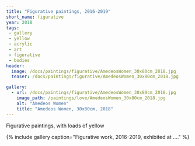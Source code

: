 ```yaml
---
title: "Figurative paintings, 2016-2019"
short_name: figurative
year: 2018
tags:
 - gallery
 - yellow
 - acrylic
 - art
 - figurative
 - bodies
header:
  image: /docs/paintings/figurative/AmedeosWomen_30x80cm_2018.jpg
  teaser: /docs/paintings/figurative/AmedeosWomen_30x80cm_2018.jpg

gallery:
  - url: /docs/paintings/figurative/AmedeosWomen_30x80cm_2018.jpg
    image_path: /paintings/love/AmedeosWomen_30x80cm_2018.jpg
    alt: "Amedeos Women"
    title: "Amedeos Women, 30x80cm, 2018"
---
```


Figurative paintings, with loads of yellow

{% include gallery caption="Figurative work, 2016-2019, exhibited at ...." %}
